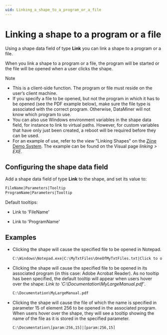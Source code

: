 ```yaml
---
uid: Linking_a_shape_to_a_program_or_a_file
---
```


# Linking a shape to a program or a file

Using a shape data field of type **Link** you can link a shape to a program or a file.

When you link a shape to a program or a file, the program will be started or the file will be opened when a user clicks the shape.

> [!NOTE]
>
> - This is a client-side function. The program or file must reside on the user’s client machine.
> - If you specify a file to be opened, but not the program in which it has to be opened (see the PDF example below), make sure the file type is associated with the correct program. Otherwise, DataMiner will not know which program to use.
> - You can also use Windows environment variables in the shape data field, for instance to link to virtual paths. However, for custom variables that have only just been created, a reboot will be required before they can be used.
> - For an example of use, refer to the view "Linking Shapes" on the [Ziine Demo System](xref:ZiineDemoSystem). The example can be found on the Visual page _linking > EXE_.

## Configuring the shape data field

Add a shape data field of type **Link** to the shape, and set its value to:

```txt
FileName|Parameters|Tooltip
ProgramName|Parameters|Tooltip
```

Default tooltips:

- Link to 'FileName'

- Link to 'ProgramName'

## Examples

- Clicking the shape will cause the specified file to be opened in Notepad.

  ```txt
  C:\Windows\Notepad.exe|C:\MyTxtFiles\OneOfMyTxtFiles.txt|Click to open in Notepad
  ```

- Clicking the shape will cause the specified file to be opened in its associated program (in this case: Adobe Acrobat Reader). As no tooltip has been specified, the default tooltip will appear when users hover over the shape: _Link to 'C:\\Documentation\\MyLargeManual.pdf'_.

  ```txt
  C:\Documentation\MyLargeManual.pdf
  ```

- Clicking the shape will cause the file of which the name is specified in parameter 15 of element 256 to be opened in the associated program. When users hover over the shape, they will see a tooltip showing the name of the file as it is stored in the specified parameter.

  ```txt
  C:\Documentation\[param:256,15]|[param:256,15]
  ```
